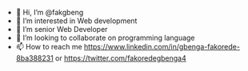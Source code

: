- 👋 Hi, I’m @fakgbeng
- 👀 I’m interested in Web development
- 🌱 I’m senior Web Developer
- 💞️ I’m looking to collaborate on programming language
- 📫 How to reach me https://www.linkedin.com/in/gbenga-fakorede-8ba388231 or https://twitter.com/fakoredegbenga4

<!---
fakgbeng/fakgbeng is a ✨ special ✨ repository because its `README.md` (this file) appears on your GitHub profile.
You can click the Preview link to take a look at your changes.
--->
